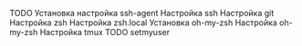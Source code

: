 TODO
Установка настройка ssh-agent
Настройка ssh
Настройка git
Настройка zsh
Настройка zsh.local
Установка oh-my-zsh
Настройка oh-my-zsh
Настройка tmux
TODO setmyuser
